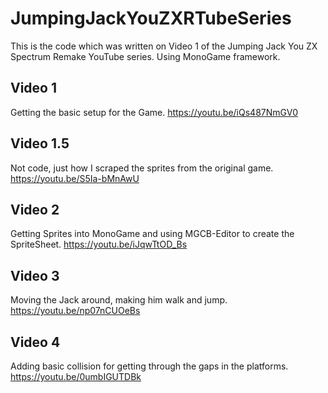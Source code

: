 # JumpingJackYouZXRTubeSeries

This is the code which was written on Video 1 of the Jumping Jack You ZX Spectrum Remake YouTube series. Using MonoGame framework.

## Video 1

Getting the basic setup for the Game.
https://youtu.be/iQs487NmGV0

## Video 1.5
Not code, just how I scraped the sprites from the original game.
https://youtu.be/S5Ia-bMnAwU

## Video 2
Getting Sprites into MonoGame and using MGCB-Editor to create the SpriteSheet.
https://youtu.be/iJqwTtOD_Bs

## Video 3
Moving the Jack around, making him walk and jump.
https://youtu.be/np07nCUOeBs

## Video 4
Adding basic collision for getting through the gaps in the platforms.
https://youtu.be/0umbIGUTDBk
